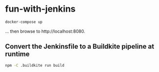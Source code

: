 # fun-with-jenkins

```bash
docker-compose up
```

... then browse to http://localhost:8080.

## Convert the Jenkinsfile to a Buildkite pipeline at runtime

```bash
npm -C .buildkite run build
```
